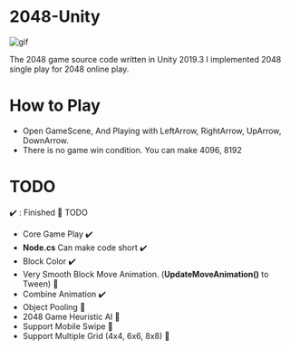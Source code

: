 # 2048-Unity
![gif](https://github.com/shlifedev/2048-Unity/blob/master/app.gif?raw=true)

 The 2048 game source code written in Unity 2019.3
 I implemented 2048 single play for 2048 online play. 
 
# How to Play
 - Open GameScene, And Playing with LeftArrow, RightArrow, UpArrow, DownArrow. 
 - There is no game win condition. You can make 4096, 8192
# TODO 
 :heavy_check_mark: : Finished :small_orange_diamond: TODO

 * Core Game Play :heavy_check_mark: 
 * **Node.cs** Can make code short :heavy_check_mark:  
 * Block Color :heavy_check_mark:
 * Very Smooth Block Move Animation. (**UpdateMoveAnimation()** to Tween) :small_orange_diamond:
 * Combine Animation :heavy_check_mark:
 * Object Pooling :small_orange_diamond:
 * 2048 Game Heuristic AI :small_orange_diamond:
 * Support Mobile Swipe :small_orange_diamond:
 * Support Multiple Grid (4x4, 6x6, 8x8) :small_orange_diamond: 


